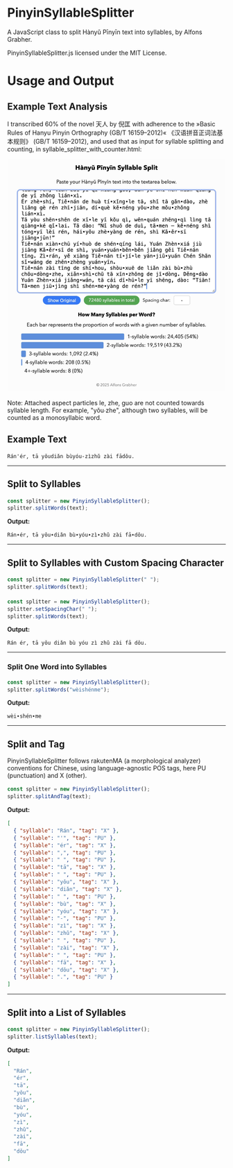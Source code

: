 # PinyinSyllableSplitter

A JavaScript class to split Hànyǔ Pīnyīn text into syllables, by Alfons Grabher.

PinyinSyllableSplitter.js licensed under the MIT License.

# Usage and Output

## Example Text Analysis
I transcribed 60% of the novel 天人 by 倪匡 with adherence to the »Basic Rules of Hanyu Pinyin Orthography (GB/T 16159–2012)« 《汉语拼音正词法基本规则》 (GB/T 16159–2012), and used that as input for syllable splitting and counting, in syllable_splitter_with_counter.html:

!["Sylable Count"](tianren_syllable_split.jpg)

Note: Attached aspect particles le, zhe, guo are not counted towards syllable length. For example, "yǒu∙zhe", although two syllables, will be counted as a monosyllabic word.

## Example Text

```
Rán'ér, tā yǒudiǎn bùyóu-zìzhǔ zài fādǒu.
```

---

## Split to Syllables

```javascript
const splitter = new PinyinSyllableSplitter();
splitter.splitWords(text);
```

**Output:**
```
Rán∙ér, tā yǒu∙diǎn bù∙yóu∙zì∙zhǔ zài fā∙dǒu.
```

---

## Split to Syllables with Custom Spacing Character

```javascript
const splitter = new PinyinSyllableSplitter(" ");
splitter.splitWords(text);

const splitter = new PinyinSyllableSplitter();
splitter.setSpacingChar(" ");
splitter.splitWords(text);
```

**Output:**
```
Rán ér, tā yǒu diǎn bù yóu zì zhǔ zài fā dǒu.
```

---

### Split One Word into Syllables

```javascript
const splitter = new PinyinSyllableSplitter();
splitter.splitWords("wèishénme");
```

**Output:**
```
wèi∙shén∙me
```

---

## Split and Tag
PinyinSyllableSplitter follows rakutenMA (a morphological analyzer) conventions for Chinese, using language-agnostic POS tags, here PU (punctuation) and X (other).

```javascript
const splitter = new PinyinSyllableSplitter();
splitter.splitAndTag(text);
```

**Output:**
```json
[
  { "syllable": "Rán", "tag": "X" },
  { "syllable": "'", "tag": "PU" },
  { "syllable": "ér", "tag": "X" },
  { "syllable": ",", "tag": "PU" },
  { "syllable": " ", "tag": "PU" },
  { "syllable": "tā", "tag": "X" },
  { "syllable": " ", "tag": "PU" },
  { "syllable": "yǒu", "tag": "X" },
  { "syllable": "diǎn", "tag": "X" },
  { "syllable": " ", "tag": "PU" },
  { "syllable": "bù", "tag": "X" },
  { "syllable": "yóu", "tag": "X" },
  { "syllable": "-", "tag": "PU" },
  { "syllable": "zì", "tag": "X" },
  { "syllable": "zhǔ", "tag": "X" },
  { "syllable": " ", "tag": "PU" },
  { "syllable": "zài", "tag": "X" },
  { "syllable": " ", "tag": "PU" },
  { "syllable": "fā", "tag": "X" },
  { "syllable": "dǒu", "tag": "X" },
  { "syllable": ".", "tag": "PU" }
]
```

---

## Split into a List of Syllables

```javascript
const splitter = new PinyinSyllableSplitter();
splitter.listSyllables(text);
```

**Output:**
```json
[
  "Rán",
  "ér",
  "tā",
  "yǒu",
  "diǎn",
  "bù",
  "yóu",
  "zì",
  "zhǔ",
  "zài",
  "fā",
  "dǒu"
]
```
